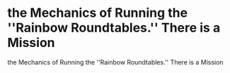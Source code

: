 # the Mechanics of Running the ''Rainbow Roundtables.'' There is a Mission

the Mechanics of Running the ''Rainbow Roundtables.'' There is a Mission